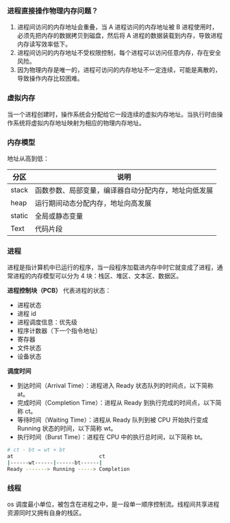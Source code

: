 

### 进程直接操作物理内存问题？

1. 进程间访问的内存地址会重叠，当 A 进程访问的内存地址被 B 进程使用时，必须先把内存的数据拷贝到磁盘，然后将 A 进程的数据装载到内存，导致进程内存读写效率低下。
2. 进程间访问的内存地址不受权限控制，每个进程可以访问任意内存，存在安全风险。
3. 因为物理内存是唯一的，进程可访问的内存地址不一定连续，可能是离散的，导致操作内存比较困难。

### 虚拟内存

当一个进程创建时，操作系统会分配给它一段连续的虚拟内存地址。当执行时由操作系统将虚拟内存地址映射为相应的物理内存地址。

### 内存模型

地址从高到低：

| 分区   | 说明                                                 |
| ------ | ---------------------------------------------------- |
| stack  | 函数参数、局部变量，编译器自动分配内存，地址向低发展 |
| heap   | 运行期间动态分配内存，地址向高发展                   |
| static | 全局或静态变量                                       |
| Text   | 代码片段                                             |

### 进程

进程是指计算机中已运行的程序，当一段程序加载进内存中时它就变成了进程，通常进程的内存模型可以分为 4 块：栈区、堆区、文本区、数据区。

**进程控制块（PCB）** 代表进程的状态：
- 进程状态
- 进程 id
- 进程调度信息：优先级
- 程序计数器（下一个指令地址）
- 寄存器
- 文件状态
- 设备状态

**调度时间**

- 到达时间（Arrival Time）：进程进入 Ready 状态队列的时间点，以下简称 at。
- 完成时间（Completion Time）：进程从 Ready 到执行完成的时间点，以下简称 ct。
- 等待时间（Waiting Time）：进程从 Ready 队列到被 CPU 开始执行变成 Running 状态的时间，以下简称 wt。
- 执行时间（Burst Time）：进程在 CPU 中的执行总时间，以下简称 bt。

```bash
# ct - bt = wt + bt
at                            ct
|------wt------|------bt------|
Ready -------> Running -----> Completion
```



### 线程

os 调度最小单位，被包含在进程之中，是一段单一顺序控制流。线程间共享进程资源同时又拥有自身的栈区。